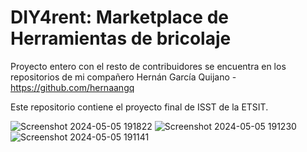 # DIY4rent: Marketplace de Herramientas de bricolaje
Proyecto entero con el resto de contribuidores se encuentra en los repositorios de mi compañero Hernán García Quijano - https://github.com/hernaangq

Este repositorio contiene el proyecto final de ISST de la ETSIT.

![Screenshot 2024-05-05 191822](https://github.com/user-attachments/assets/794b2af9-cd6b-4190-b6e0-108b88edf204)
![Screenshot 2024-05-05 191230](https://github.com/user-attachments/assets/b28d1a30-3a8b-4b9a-9613-eddc962e7b71)
![Screenshot 2024-05-05 191141](https://github.com/user-attachments/assets/6415364b-e4ef-4a04-805d-12e67879f4be)
